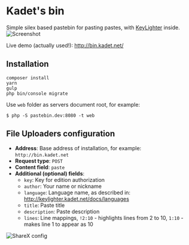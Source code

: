 Kadet's bin
===========

Simple silex based pastebin for pasting pastes, with [KeyLighter] inside.
![Screenshot](http://i.imgur.com/7QekSNW.png)

Live demo (actually used!): http://bin.kadet.net/

## Installation

```shell
composer install
yarn
gulp 
php bin/console migrate
```

Use `web` folder as servers document root, for example:

```shell
$ php -S pastebin.dev:8080 -t web
```

## File Uploaders configuration

 - **Address**: Base address of installation, for example: `http://bin.kadet.net`
 - **Request type**: `POST`
 - **Content field**: `paste`
 - **Additional (optional) fields**:
    - `key`: Key for edition authorization
    - `author`: Your name or nickname
    - `language`: Language name, as described in: http://keylighter.kadet.net/docs/languages
    - `title`: Paste title
    - `description`: Paste description
    - `lines`: Line mappings, `!2:10` - highlights lines from 2 to 10, `1:10` - makes line 1 to appear as 10

![ShareX config](http://i.imgur.com/It9I8fa.png)

[KeyLighter]: http://github.com/kadet1090/keylighter